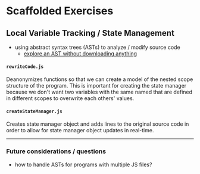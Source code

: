 # Scaffolded Exercises

## Local Variable Tracking / State Management

-   using abstract syntax trees (ASTs) to analyze / modify source code
    -   [explore an AST without downloading anything](https://astexplorer.net/)

#### `rewriteCode.js`

Deanonymizes functions so that we can create a model of the nested scope structure of the program. This is important for creating the state manager because we don't want two variables with the same named that are defined in different scopes to overwrite each others' values.

#### `createStateManager.js`

Creates state manager object and adds lines to the original source code in order to allow for state manager object updates in real-time.

---

### Future considerations / questions

-   how to handle ASTs for programs with multiple JS files?
